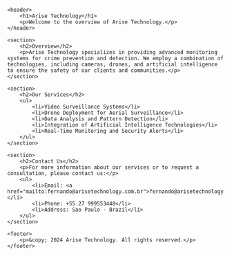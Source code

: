 <!DOCTYPE html>
<html lang="en">
<head>
    <meta charset="UTF-8">
    <meta name="viewport" content="width=device-width, initial-scale=1.0">
    <title>Company Overview</title>
</head>
<body>

    <header>
        <h1>Arise Technology</h1>
        <p>Welcome to the overview of Arise Technology.</p>
    </header>

    <section>
        <h2>Overview</h2>
        <p>Arise Technology specializes in providing advanced monitoring systems for crime prevention and detection. We employ a combination of technologies, including cameras, drones, and artificial intelligence to ensure the safety of our clients and communities.</p>
    </section>

    <section>
        <h2>Our Services</h2>
        <ul>
            <li>Video Surveillance Systems</li>
            <li>Drone Deployment for Aerial Surveillance</li>
            <li>Data Analysis and Pattern Detection</li>
            <li>Integration of Artificial Intelligence Technologies</li>
            <li>Real-Time Monitoring and Security Alerts</li>
        </ul>
    </section>

    <section>
        <h2>Contact Us</h2>
        <p>For more information about our services or to request a consultation, please contact us:</p>
        <ul>
            <li>Email: <a href="mailto:fernando@arisetechnology.com.br">fernando@arisetechnology.com.br</a></li>
            <li>Phone: +55 27 999553448</li>
            <li>Address: Sao Paulo - Brazil</li>
        </ul>
    </section>

    <footer>
        <p>&copy; 2024 Arise Technology. All rights reserved.</p>
    </footer>

</body>
</html>

